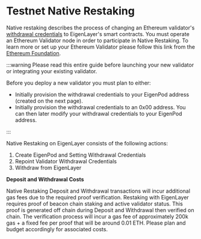 # Testnet Native Restaking

Native restaking describes the process of changing an Ethereum validator's[ withdrawal credentials][ref1] to EigenLayer's smart contracts. You must operate an Ethereum Validator node in order to participate in Native Restaking. To learn more or set up your Ethereum Validator please follow this link from the[ Ethereum Foundation][ref2].

:::warning
Please read this entire guide before launching your new validator or integrating your existing validator.

Before you deploy a new validator you must plan to either:

- Initially provision the withdrawal credentials to your EigenPod address (created on the next page).
- Initially provision the withdrawal credentials to an 0x00 address. You can then later modify your withdrawal credentials to your EigenPod address.

:::

Native Restaking on EigenLayer consists of the following actions:

1. Create EigenPod and Setting Withdrawal Credentials
2. Repoint Validator Withdrawal Credentials
3. Withdraw from EigenLayer

**Deposit and Withdrawal Costs**

Native Restaking Deposit and Withdrawal transactions will incur additional gas fees due to the required proof verification. Restaking with EigenLayer requires proof of beacon chain staking and active validator status. This proof is generated off chain during Deposit and Withdrawal then verified on chain. The verification process will incur a gas fee of approximately 200k gas + a fixed fee per proof that will be around 0.01 ETH. Please plan and budget accordingly for associated costs.

[ref1]: https://notes.ethereum.org/@launchpad/withdrawals-faq#Q-What-are-withdrawals
[ref2]: https://launchpad.ethereum.org/